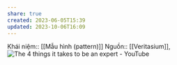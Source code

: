 ```yaml
---
share: true
created: 2023-06-05T15:39
updated: 2023-10-06T16:09
---
```

Khái niệm:: [[Mẫu hình (pattern)]]
Nguồn:: [[Veritasium]], ![The 4 things it takes to be an expert - YouTube](https://www.youtube.com/watch?v=5eW6Eagr9XA)
